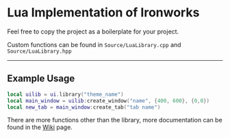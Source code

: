 # Lua Implementation of Ironworks

Feel free to copy the project as a boilerplate for your project.

Custom functions can be found in `Source/LuaLibrary.cpp` and `Source/LuaLibrary.hpp`

---

## Example Usage
```lua
local uilib = ui.library("theme_name")
local main_window = uilib:create_window("name", {400, 600}, {0,0})
local new_tab = main_window:create_tab("tab name")
```

There are more functions other than the library, more documentation can be found in the [Wiki](https://github.com/BruhRain/<FRAMEWORK_NAME>/wiki) page.
